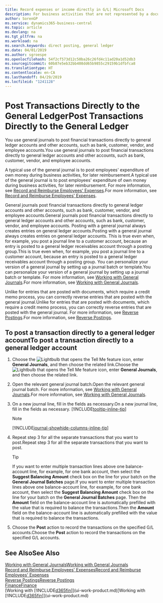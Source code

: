 ```yaml
---
title: Record expenses or income directly in G/L| Microsoft Docs
description: For business activities that are not represented by a document in, such as smaller expenses or cash receipts, you can create the related transactions by posting journal lines in the General Journal page.
author: SorenGP
ms.service: dynamics365-business-central
ms.topic: article
ms.devlang: na
ms.tgt_pltfrm: na
ms.workload: na
ms.search.keywords: direct posting, general ledger
ms.date: 04/01/2019
ms.author: sgroespe
ms.openlocfilehash: 54f2cf573d12c50ba26c26fd4c11ad20a1d52db3
ms.sourcegitcommit: 60b87e5eb32bb408dd65b9855c29159b1dfbfca8
ms.translationtype: HT
ms.contentlocale: en-CA
ms.lasthandoff: 04/29/2019
ms.locfileid: "1241128"
---
```

# <a name="post-transactions-directly-to-the-general-ledger"></a><span data-ttu-id="5e4c7-103">Post Transactions Directly to the General Ledger</span><span class="sxs-lookup"><span data-stu-id="5e4c7-103">Post Transactions Directly to the General Ledger</span></span>

<span data-ttu-id="5e4c7-104">You use general journals to post financial transactions directly to general ledger accounts and other accounts, such as bank, customer, vendor, and employee accounts.</span><span class="sxs-lookup"><span data-stu-id="5e4c7-104">You use general journals to post financial transactions directly to general ledger accounts and other accounts, such as bank, customer, vendor, and employee accounts.</span></span>  

<span data-ttu-id="5e4c7-105">A typical use of the general journal is to post employees' expenditure of own money during business activities, for later reimbursement.</span><span class="sxs-lookup"><span data-stu-id="5e4c7-105">A typical use of the general journal is to post employees' expenditure of own money during business activities, for later reimbursement.</span></span> <span data-ttu-id="5e4c7-106">For more information, see [Record and Reimburse Employees' Expenses](finance-how-record-reimburse-employee-expenses.md).</span><span class="sxs-lookup"><span data-stu-id="5e4c7-106">For more information, see [Record and Reimburse Employees' Expenses](finance-how-record-reimburse-employee-expenses.md).</span></span>

<span data-ttu-id="5e4c7-107">General journals post financial transactions directly to general ledger accounts and other accounts, such as bank, customer, vendor, and employee accounts.</span><span class="sxs-lookup"><span data-stu-id="5e4c7-107">General journals post financial transactions directly to general ledger accounts and other accounts, such as bank, customer, vendor, and employee accounts.</span></span> <span data-ttu-id="5e4c7-108">Posting with a general journal always creates entries on general ledger accounts.</span><span class="sxs-lookup"><span data-stu-id="5e4c7-108">Posting with a general journal always creates entries on general ledger accounts.</span></span> <span data-ttu-id="5e4c7-109">This is true even when, for example, you post a journal line to a customer account, because an entry is posted to a general ledger receivables account through a posting group.</span><span class="sxs-lookup"><span data-stu-id="5e4c7-109">This is true even when, for example, you post a journal line to a customer account, because an entry is posted to a general ledger receivables account through a posting group.</span></span> <span data-ttu-id="5e4c7-110">You can personalize your version of a general journal by setting up a journal batch or template.</span><span class="sxs-lookup"><span data-stu-id="5e4c7-110">You can personalize your version of a general journal by setting up a journal batch or template.</span></span> <span data-ttu-id="5e4c7-111">For more information, see [Working with General Journals](ui-work-general-journals.md).</span><span class="sxs-lookup"><span data-stu-id="5e4c7-111">For more information, see [Working with General Journals](ui-work-general-journals.md).</span></span>

<span data-ttu-id="5e4c7-112">Unlike for entries that are posted with documents, which require a credit memo process, you can correctly reverse entries that are posted with the general journal.</span><span class="sxs-lookup"><span data-stu-id="5e4c7-112">Unlike for entries that are posted with documents, which require a credit memo process, you can correctly reverse entries that are posted with the general journal.</span></span> <span data-ttu-id="5e4c7-113">For more information, see [Reverse Postings](finance-how-reverse-journal-posting.md).</span><span class="sxs-lookup"><span data-stu-id="5e4c7-113">For more information, see [Reverse Postings](finance-how-reverse-journal-posting.md).</span></span>

## <a name="to-post-a-transaction-directly-to-a-general-ledger-account"></a><span data-ttu-id="5e4c7-114">To post a transaction directly to a general ledger account</span><span class="sxs-lookup"><span data-stu-id="5e4c7-114">To post a transaction directly to a general ledger account</span></span>

1. <span data-ttu-id="5e4c7-115">Choose the ![Lightbulb that opens the Tell Me feature](media/ui-search/search_small.png "Tell me what you want to do") icon, enter **General Journals**, and then choose the related link.</span><span class="sxs-lookup"><span data-stu-id="5e4c7-115">Choose the ![Lightbulb that opens the Tell Me feature](media/ui-search/search_small.png "Tell me what you want to do") icon, enter **General Journals**, and then choose the related link.</span></span>
2. <span data-ttu-id="5e4c7-116">Open the relevant general journal batch.</span><span class="sxs-lookup"><span data-stu-id="5e4c7-116">Open the relevant general journal batch.</span></span> <span data-ttu-id="5e4c7-117">For more information, see [Working with General Journals](ui-work-general-journals.md).</span><span class="sxs-lookup"><span data-stu-id="5e4c7-117">For more information, see [Working with General Journals](ui-work-general-journals.md).</span></span>
3. <span data-ttu-id="5e4c7-118">On a new journal line, fill in the fields as necessary.</span><span class="sxs-lookup"><span data-stu-id="5e4c7-118">On a new journal line, fill in the fields as necessary.</span></span> [!INCLUDE[tooltip-inline-tip](includes/tooltip-inline-tip_md.md)]    

    > [!NOTE]
    > [!INCLUDE[journal-showhide-columns-inline-tip](includes/journal-showhide-columns-inline-tip.md)]
4. <span data-ttu-id="5e4c7-119">Repeat step 3 for all the separate transactions that you want to post.</span><span class="sxs-lookup"><span data-stu-id="5e4c7-119">Repeat step 3 for all the separate transactions that you want to post.</span></span>

    > [!TIP]  
    > <span data-ttu-id="5e4c7-120">If you want to enter multiple transaction lines above one balance-account line, for example, for one bank account, then select the **Suggest Balancing Amount** check box on the line for your batch on the **General Journal Batches** page.</span><span class="sxs-lookup"><span data-stu-id="5e4c7-120">If you want to enter multiple transaction lines above one balance-account line, for example, for one bank account, then select the **Suggest Balancing Amount** check box on the line for your batch on the **General Journal Batches** page.</span></span> <span data-ttu-id="5e4c7-121">Then the **Amount** field on the balance-account line is automatically prefilled with the value that is required to balance the transactions.</span><span class="sxs-lookup"><span data-stu-id="5e4c7-121">Then the **Amount** field on the balance-account line is automatically prefilled with the value that is required to balance the transactions.</span></span>
5. <span data-ttu-id="5e4c7-122">Choose the **Post** action to record the transactions on the specified G/L accounts.</span><span class="sxs-lookup"><span data-stu-id="5e4c7-122">Choose the **Post** action to record the transactions on the specified G/L accounts.</span></span>

## <a name="see-also"></a><span data-ttu-id="5e4c7-123">See Also</span><span class="sxs-lookup"><span data-stu-id="5e4c7-123">See Also</span></span>

[<span data-ttu-id="5e4c7-124">Working with General Journals</span><span class="sxs-lookup"><span data-stu-id="5e4c7-124">Working with General Journals</span></span>](ui-work-general-journals.md)  
[<span data-ttu-id="5e4c7-125">Record and Reimburse Employees' Expenses</span><span class="sxs-lookup"><span data-stu-id="5e4c7-125">Record and Reimburse Employees' Expenses</span></span>](finance-how-record-reimburse-employee-expenses.md)  
[<span data-ttu-id="5e4c7-126">Reverse Postings</span><span class="sxs-lookup"><span data-stu-id="5e4c7-126">Reverse Postings</span></span>](finance-how-reverse-journal-posting.md)  
[<span data-ttu-id="5e4c7-127">Finance</span><span class="sxs-lookup"><span data-stu-id="5e4c7-127">Finance</span></span>](finance.md)  
<span data-ttu-id="5e4c7-128">[Working with [!INCLUDE[d365fin](includes/d365fin_md.md)]](ui-work-product.md)</span><span class="sxs-lookup"><span data-stu-id="5e4c7-128">[Working with [!INCLUDE[d365fin](includes/d365fin_md.md)]](ui-work-product.md)</span></span>  
